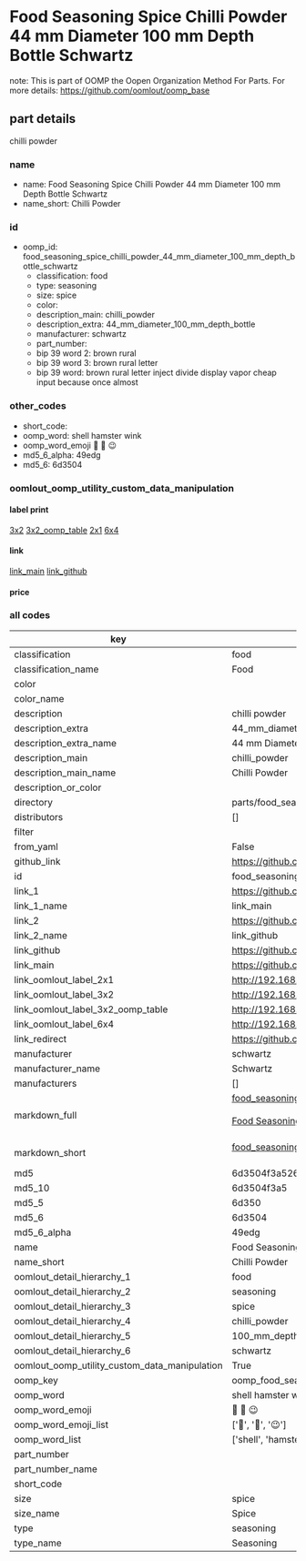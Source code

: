 # Food Seasoning Spice Chilli Powder 44 mm Diameter 100 mm Depth Bottle Schwartz  

note: This is part of OOMP the Oopen Organization Method For Parts. For more details: https://github.com/oomlout/oomp_base

##  part details
  



chilli powder



### name
* name: Food Seasoning Spice Chilli Powder 44 mm Diameter 100 mm Depth Bottle Schwartz
* name_short: Chilli Powder
### id
* oomp_id: food_seasoning_spice_chilli_powder_44_mm_diameter_100_mm_depth_bottle_schwartz
  * classification: food
  * type: seasoning
  * size: spice
  * color: 
  * description_main: chilli_powder
  * description_extra: 44_mm_diameter_100_mm_depth_bottle
  * manufacturer: schwartz
  * part_number: 
  * bip 39 word 2: brown rural
  * bip 39 word 3: brown rural letter
  * bip 39 word: brown rural letter inject divide display vapor cheap input because once almost

### other_codes
* short_code: 
* oomp_word: shell hamster wink
* oomp_word_emoji :shell: :hamster: :wink:
* md5_6_alpha: 49edg
* md5_6: 6d3504






### oomlout_oomp_utility_custom_data_manipulation
#### label print
[3x2](http://192.168.1.245:1112/?label=oomp%2049edg)
[3x2_oomp_table](http://192.168.1.108:1112/?label=oomp%2049edg)
[2x1](http://192.168.1.242:1112/?label=oomp%2049edg)
[6x4](http://192.168.1.55:1112/?label=oomp%2049edg)    

#### link

[link_main](https://github.com/oomlout/oomlout_oomp_version_1_messy/tree/main/parts/food_seasoning_spice_chilli_powder_44_mm_diameter_100_mm_depth_bottle_schwartz) [link_github](https://github.com/oomlout/oomlout_oomp_version_1_messy/tree/main/parts/food_seasoning_spice_chilli_powder_44_mm_diameter_100_mm_depth_bottle_schwartz)                             

#### price







### all codes 
| key | value |  
| --- | --- |  
| classification | food |  
| classification_name | Food |  
| color |  |  
| color_name |  |  
| description | chilli powder |  
| description_extra | 44_mm_diameter_100_mm_depth_bottle |  
| description_extra_name | 44 mm Diameter 100 mm Depth Bottle |  
| description_main | chilli_powder |  
| description_main_name | Chilli Powder |  
| description_or_color |   |  
| directory | parts/food_seasoning_spice_chilli_powder_44_mm_diameter_100_mm_depth_bottle_schwartz |  
| distributors | [] |  
| filter |  |  
| from_yaml | False |  
| github_link | https://github.com/oomlout/oomlout_oomp_part_src/tree/main/parts/food_seasoning_spice_chilli_powder_44_mm_diameter_100_mm_depth_bottle_schwartz |  
| id | food_seasoning_spice_chilli_powder_44_mm_diameter_100_mm_depth_bottle_schwartz |  
| link_1 | https://github.com/oomlout/oomlout_oomp_version_1_messy/tree/main/parts/food_seasoning_spice_chilli_powder_44_mm_diameter_100_mm_depth_bottle_schwartz |  
| link_1_name | link_main |  
| link_2 | https://github.com/oomlout/oomlout_oomp_version_1_messy/tree/main/parts/food_seasoning_spice_chilli_powder_44_mm_diameter_100_mm_depth_bottle_schwartz |  
| link_2_name | link_github |  
| link_github | https://github.com/oomlout/oomlout_oomp_version_1_messy/tree/main/parts/food_seasoning_spice_chilli_powder_44_mm_diameter_100_mm_depth_bottle_schwartz |  
| link_main | https://github.com/oomlout/oomlout_oomp_version_1_messy/tree/main/parts/food_seasoning_spice_chilli_powder_44_mm_diameter_100_mm_depth_bottle_schwartz |  
| link_oomlout_label_2x1 | http://192.168.1.242:1112/?label=oomp%2049edg |  
| link_oomlout_label_3x2 | http://192.168.1.245:1112/?label=oomp%2049edg |  
| link_oomlout_label_3x2_oomp_table | http://192.168.1.108:1112/?label=oomp%2049edg |  
| link_oomlout_label_6x4 | http://192.168.1.55:1112/?label=oomp%2049edg |  
| link_redirect | https://github.com/oomlout/oomlout_oomp_version_1_messy/tree/main/parts/food_seasoning_spice_chilli_powder_44_mm_diameter_100_mm_depth_bottle_schwartz |  
| manufacturer | schwartz |  
| manufacturer_name | Schwartz |  
| manufacturers | [] |  
| markdown_full | [food_seasoning_spice_chilli_powder_44_mm_diameter_100_mm_depth_bottle_schwartz](none)<br>[](none)<br>[Food Seasoning Spice Chilli Powder 44 Mm Diameter 100 Mm Depth Bottle Schwartz](none)<br><br> |  
| markdown_short | [food_seasoning_spice_chilli_powder_44_mm_diameter_100_mm_depth_bottle_schwartz](none)<br><br> |  
| md5 | 6d3504f3a526fe2cfe1ff741012f60e8 |  
| md5_10 | 6d3504f3a5 |  
| md5_5 | 6d350 |  
| md5_6 | 6d3504 |  
| md5_6_alpha | 49edg |  
| name | Food Seasoning Spice Chilli Powder 44 mm Diameter 100 mm Depth Bottle Schwartz |  
| name_short | Chilli Powder |  
| oomlout_detail_hierarchy_1 | food |  
| oomlout_detail_hierarchy_2 | seasoning |  
| oomlout_detail_hierarchy_3 | spice |  
| oomlout_detail_hierarchy_4 | chilli_powder |  
| oomlout_detail_hierarchy_5 | 100_mm_depth |  
| oomlout_detail_hierarchy_6 | schwartz |  
| oomlout_oomp_utility_custom_data_manipulation | True |  
| oomp_key | oomp_food_seasoning_spice_chilli_powder_44_mm_diameter_100_mm_depth_bottle_schwartz |  
| oomp_word | shell hamster wink |  
| oomp_word_emoji | :shell: :hamster: :wink: |  
| oomp_word_emoji_list | [':shell:', ':hamster:', ':wink:'] |  
| oomp_word_list | ['shell', 'hamster', 'wink'] |  
| part_number |  |  
| part_number_name |  |  
| short_code |  |  
| size | spice |  
| size_name | Spice |  
| type | seasoning |  
| type_name | Seasoning |  
